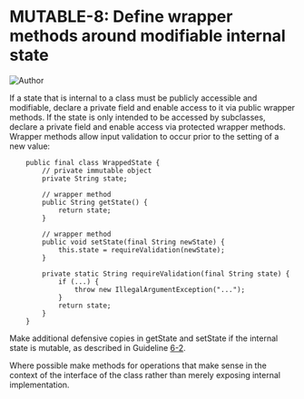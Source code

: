 # MUTABLE-8: Define wrapper methods around modifiable internal state
![Author](https://img.shields.io/badge/Author-Oracle-blue.svg)


If a state that is internal to a class must be publicly accessible and modifiable, declare a private field and enable access to it via public wrapper methods. If the state is only intended to be accessed by subclasses, declare a private field and enable access via protected wrapper methods. Wrapper methods allow input validation to occur prior to the setting of a new value:

        public final class WrappedState {
            // private immutable object
            private String state;

            // wrapper method
            public String getState() {
                return state;
            }

            // wrapper method
            public void setState(final String newState) {
                this.state = requireValidation(newState);
            }

            private static String requireValidation(final String state) {
                if (...) {
                    throw new IllegalArgumentException("...");
                }
                return state;
            }
        }

Make additional defensive copies in getState and setState if the internal state is mutable, as described in Guideline [6-2](../g6_02). 

Where possible make methods for operations that make sense in the context of the interface of the class rather than merely exposing internal implementation.
